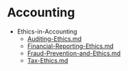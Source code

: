 
# Accounting

- Ethics-in-Accounting
  - [Auditing-Ethics.md](./Auditing-Ethics.md)
  - [Financial-Reporting-Ethics.md](./Financial-Reporting-Ethics.md)
  - [Fraud-Prevention-and-Ethics.md](./Fraud-Prevention-and-Ethics.md)
  - [Tax-Ethics.md](./Tax-Ethics.md)
